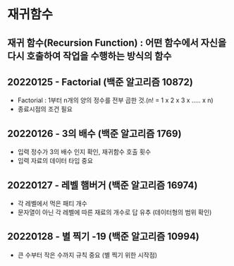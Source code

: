 
# 재귀함수 
## 재귀 함수(Recursion Function) : 어떤 함수에서 자신을 다시 호출하여 작업을 수행하는 방식의 함수

## 20220125 - Factorial (백준 알고리즘 10872) 
- Factorial : 1부터 n개의 양의 정수를 전부 곱한 것.(n! = 1 x 2 x 3 x ..... x n)
- 종료시점의 조건 필요

## 20220126 - 3의 배수 (백준 알고리즘 1769) 
- 입력 정수가 3의 배수 인지 확인, 재귀함수 호출 횟수 
- 입력 자료의 데이터 타입 중요

## 20220127 - 레벨 햄버거 (백준 알고리즘 16974)  
- 각 레벨에서 먹은 패티 개수
- 문자열이 아닌 각 레벨에 따른 재료의 개수로 답 유추 (데이터형의 범위 확인)

## 20220128 - 별 찍기 -19 (백준 알고리즘 10994)
- 큰 수부터 작은 수까지 규칙 중요 (별 찍기 위한 시작점)


